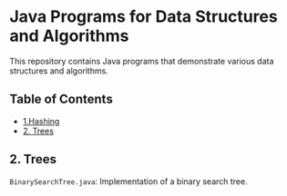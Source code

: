 Java Programs for Data Structures and Algorithms
================================================

This repository contains Java programs that demonstrate various data structures and algorithms.

Table of Contents
-----------------

*   [1\.Hashing](https://www.geeksforgeeks.org/hashing-data-structure/)
*   [2\. Trees](https://www.geeksforgeeks.org/introduction-to-tree-data-structure-and-algorithm-tutorials/)

2\. Trees
---------

`BinarySearchTree.java`: Implementation of a binary search tree.

